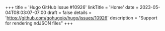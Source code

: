 +++
title = 'Hugo GitHub Issue #10926'
linkTitle = 'Home'
date = 2023-05-04T08:03:07-07:00
draft = false
details = 'https://github.com/gohugoio/hugo/issues/10926'
description = "Support for rendering ndJSON files"
+++
